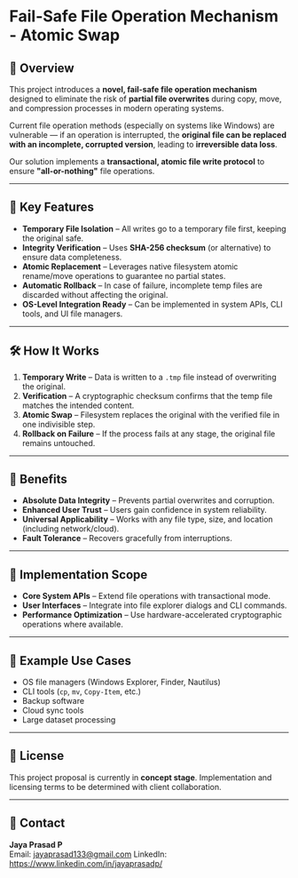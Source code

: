 # Fail-Safe File Operation Mechanism - Atomic Swap

## 📄 Overview
This project introduces a **novel, fail-safe file operation mechanism** designed to eliminate the risk of **partial file overwrites** during copy, move, and compression processes in modern operating systems.

Current file operation methods (especially on systems like Windows) are vulnerable — if an operation is interrupted, the **original file can be replaced with an incomplete, corrupted version**, leading to **irreversible data loss**.  

Our solution implements a **transactional, atomic file write protocol** to ensure **"all-or-nothing"** file operations.

---

## 🚀 Key Features
- **Temporary File Isolation** – All writes go to a temporary file first, keeping the original safe.
- **Integrity Verification** – Uses **SHA-256 checksum** (or alternative) to ensure data completeness.
- **Atomic Replacement** – Leverages native filesystem atomic rename/move operations to guarantee no partial states.
- **Automatic Rollback** – In case of failure, incomplete temp files are discarded without affecting the original.
- **OS-Level Integration Ready** – Can be implemented in system APIs, CLI tools, and UI file managers.

---

## 🛠 How It Works
1. **Temporary Write** – Data is written to a `.tmp` file instead of overwriting the original.
2. **Verification** – A cryptographic checksum confirms that the temp file matches the intended content.
3. **Atomic Swap** – Filesystem replaces the original with the verified file in one indivisible step.
4. **Rollback on Failure** – If the process fails at any stage, the original file remains untouched.

---

## 📌 Benefits
- **Absolute Data Integrity** – Prevents partial overwrites and corruption.
- **Enhanced User Trust** – Users gain confidence in system reliability.
- **Universal Applicability** – Works with any file type, size, and location (including network/cloud).
- **Fault Tolerance** – Recovers gracefully from interruptions.

---

## 📂 Implementation Scope
- **Core System APIs** – Extend file operations with transactional mode.
- **User Interfaces** – Integrate into file explorer dialogs and CLI commands.
- **Performance Optimization** – Use hardware-accelerated cryptographic operations where available.

---

## 📄 Example Use Cases
- OS file managers (Windows Explorer, Finder, Nautilus)
- CLI tools (`cp`, `mv`, `Copy-Item`, etc.)
- Backup software
- Cloud sync tools
- Large dataset processing

---

## 📜 License
This project proposal is currently in **concept stage**. Implementation and licensing terms to be determined with client collaboration.

---

## 📧 Contact
**Jaya Prasad P**  
Email: jayaprasad133@gmail.com 
LinkedIn: https://www.linkedin.com/in/jayaprasadp/
